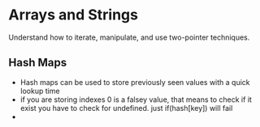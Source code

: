 # Arrays and Strings
Understand how to iterate, manipulate, and use two-pointer techniques.

## Hash Maps
- Hash maps can be used to store previously seen values with a quick lookup time
- if you are storing indexes 0 is a falsey value, that means to check if it exist you have to check for undefined. just if(hash[key]) will fail
- 
